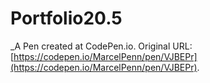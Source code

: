 # Portfolio20.5
 _A Pen created at CodePen.io. Original URL: [https://codepen.io/MarcelPenn/pen/VJBEPr](https://codepen.io/MarcelPenn/pen/VJBEPr).

 